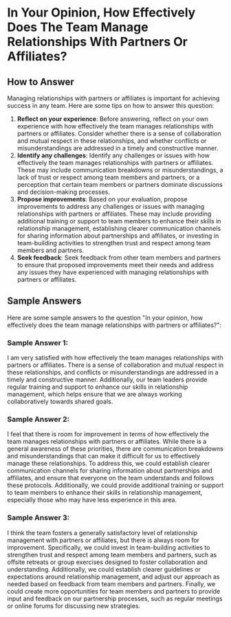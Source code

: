 In Your Opinion, How Effectively Does The Team Manage Relationships With Partners Or Affiliates?
=======================================================================================================================

How to Answer
-------------

Managing relationships with partners or affiliates is important for achieving success in any team. Here are some tips on how to answer this question:

1. **Reflect on your experience**: Before answering, reflect on your own experience with how effectively the team manages relationships with partners or affiliates. Consider whether there is a sense of collaboration and mutual respect in these relationships, and whether conflicts or misunderstandings are addressed in a timely and constructive manner.
2. **Identify any challenges**: Identify any challenges or issues with how effectively the team manages relationships with partners or affiliates. These may include communication breakdowns or misunderstandings, a lack of trust or respect among team members and partners, or a perception that certain team members or partners dominate discussions and decision-making processes.
3. **Propose improvements**: Based on your evaluation, propose improvements to address any challenges or issues with managing relationships with partners or affiliates. These may include providing additional training or support to team members to enhance their skills in relationship management, establishing clearer communication channels for sharing information about partnerships and affiliates, or investing in team-building activities to strengthen trust and respect among team members and partners.
4. **Seek feedback**: Seek feedback from other team members and partners to ensure that proposed improvements meet their needs and address any issues they have experienced with managing relationships with partners or affiliates.

Sample Answers
--------------

Here are some sample answers to the question "In your opinion, how effectively does the team manage relationships with partners or affiliates?":

### Sample Answer 1:

I am very satisfied with how effectively the team manages relationships with partners or affiliates. There is a sense of collaboration and mutual respect in these relationships, and conflicts or misunderstandings are addressed in a timely and constructive manner. Additionally, our team leaders provide regular training and support to enhance our skills in relationship management, which helps ensure that we are always working collaboratively towards shared goals.

### Sample Answer 2:

I feel that there is room for improvement in terms of how effectively the team manages relationships with partners or affiliates. While there is a general awareness of these priorities, there are communication breakdowns and misunderstandings that can make it difficult for us to effectively manage these relationships. To address this, we could establish clearer communication channels for sharing information about partnerships and affiliates, and ensure that everyone on the team understands and follows these protocols. Additionally, we could provide additional training or support to team members to enhance their skills in relationship management, especially those who may have less experience in this area.

### Sample Answer 3:

I think the team fosters a generally satisfactory level of relationship management with partners or affiliates, but there is always room for improvement. Specifically, we could invest in team-building activities to strengthen trust and respect among team members and partners, such as offsite retreats or group exercises designed to foster collaboration and understanding. Additionally, we could establish clearer guidelines or expectations around relationship management, and adjust our approach as needed based on feedback from team members and partners. Finally, we could create more opportunities for team members and partners to provide input and feedback on our partnership processes, such as regular meetings or online forums for discussing new strategies.
